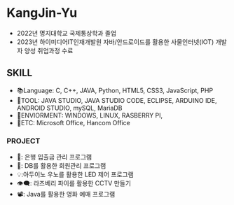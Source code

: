 # KangJin-Yu
- 2022년 명지대학교 국제통상학과 졸업
- 2023년 하이미디어IT인재개발원 자바/안드로이드를 활용한 사물인터넷(IOT) 개발자 양성 취업과정 수료

## SKILL
- 📚Language: C, C++, JAVA, Python, HTML5, CSS3, JavaScript, PHP
- 🧰TOOL: JAVA STUDIO, JAVA STUDIO CODE, ECLIPSE, ARDUINO IDE, ANDROID STUDIO, mySQL, MariaDB
- 🌳ENVIORMENT: WINDOWS, LINUX, RASBERRY PI,
- 📄ETC: Microsoft Office, Hancom Office
### PROJECT
- 🏦: 은행 입출금 관리 프로그램
- 📜: DB를 활용한 회원관리 프로그램
- 💡:아두이노 우노를 활용한 LED 제어 프로그램
- 👁‍🗨: 라즈베리 파이를 활용한 CCTV 만들기
- 📽️: Java를 활용한 영화 예매 프로그램

